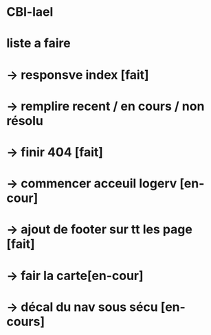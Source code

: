 # CBI-lael




# liste a faire
#  -> responsve index [fait]
#  -> remplire recent / en cours / non résolu 
#  -> finir 404 [fait]
#  -> commencer acceuil logerv [en-cour]
#  -> ajout de footer sur tt les page [fait]
#  -> fair la carte[en-cour]
#  -> décal du nav sous sécu [en-cours]